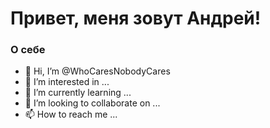 # Привет, меня зовут Андрей!
### О себе


- 👋 Hi, I’m @WhoCaresNobodyCares
- 👀 I’m interested in ...
- 🌱 I’m currently learning ...
- 💞️ I’m looking to collaborate on ...
- 📫 How to reach me ...

<!---
WhoCaresNobodyCares/WhoCaresNobodyCares is a ✨ special ✨ repository because its `README.md` (this file) appears on your GitHub profile.
You can click the Preview link to take a look at your changes.
--->
